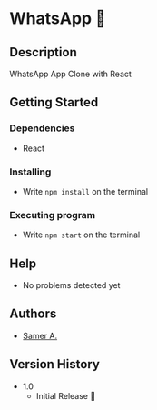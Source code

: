 # WhatsApp 🚀

## Description

WhatsApp App Clone with React

## Getting Started

### Dependencies

- React

### Installing

- Write `npm install` on the terminal

### Executing program

- Write `npm start` on the terminal

## Help

- No problems detected yet

## Authors

- [Samer A.](https://twitter.com/ssadawi__)

## Version History

- 1.0
  - Initial Release 🚀
